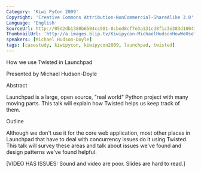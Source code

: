 ```yaml
---
Category: 'Kiwi PyCon 2009'
Copyright: 'Creative Commons Attribution-NonCommercial-ShareAlike 3.0'
Language: 'English'
SourceUrl: http://05d2db1380b6504cc981-8cbed8cf7e3a131cd8f1c3e383d10041.r93.cf2.rackcdn.com/kiwi-pycon-2009/112_michael-hudson-how-we-use-twisted-in-launchpad.flv
ThumbnailUrl: 'http://a.images.blip.tv/Kiwipycon-MichaelHudsonHowWeUseTwistedInLaunchpad505-421.jpg'
speakers: [Michael Hudson-Doyle]
tags: [casestudy, kiwipycon, kiwipycon2009, launchpad, twisted]
---
```

How we use Twisted in Launchpad

Presented by Michael Hudson-Doyle

Abstract

Launchpad is a large, open source, "real world" Python project with many
moving parts. This talk will explain how Twisted helps us keep track of them.

Outline

Although we don't use it for the core web application, most other places in
Launchpad that have to deal with concurrency issues do it using Twisted. This
talk will survey these areas and talk about issues we've found and design
patterns we've found helpful.

[VIDEO HAS ISSUES: Sound and video are poor. Slides are hard to read.]

